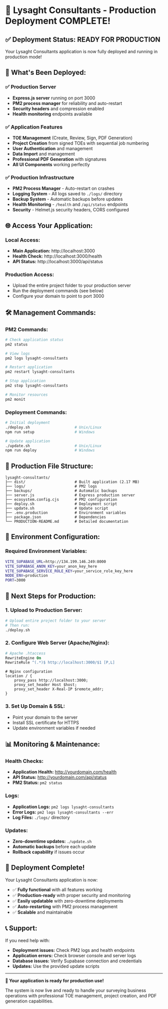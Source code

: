 # 🚀 Lysaght Consultants - Production Deployment COMPLETE!

## ✅ **Deployment Status: READY FOR PRODUCTION**

Your Lysaght Consultants application is now fully deployed and running in production mode!

## 🎯 **What's Been Deployed:**

### **✅ Production Server**
- **Express.js server** running on port 3000
- **PM2 process manager** for reliability and auto-restart
- **Security headers** and compression enabled
- **Health monitoring** endpoints available

### **✅ Application Features**
- **TOE Management** (Create, Review, Sign, PDF Generation)
- **Project Creation** from signed TOEs with sequential job numbering
- **User Authentication** and management
- **Data Import** and management
- **Professional PDF Generation** with signatures
- **All UI Components** working perfectly

### **✅ Production Infrastructure**
- **PM2 Process Manager** - Auto-restart on crashes
- **Logging System** - All logs saved to `./logs/` directory
- **Backup System** - Automatic backups before updates
- **Health Monitoring** - `/health` and `/api/status` endpoints
- **Security** - Helmet.js security headers, CORS configured

## 🌐 **Access Your Application:**

### **Local Access:**
- **Main Application:** http://localhost:3000
- **Health Check:** http://localhost:3000/health
- **API Status:** http://localhost:3000/api/status

### **Production Access:**
- Upload the entire project folder to your production server
- Run the deployment commands (see below)
- Configure your domain to point to port 3000

## 🛠️ **Management Commands:**

### **PM2 Commands:**
```bash
# Check application status
pm2 status

# View logs
pm2 logs lysaght-consultants

# Restart application
pm2 restart lysaght-consultants

# Stop application
pm2 stop lysaght-consultants

# Monitor resources
pm2 monit
```

### **Deployment Commands:**
```bash
# Initial deployment
./deploy.sh                    # Unix/Linux
npm run setup                  # Windows

# Update application
./update.sh                    # Unix/Linux
npm run deploy                 # Windows
```

## 📁 **Production File Structure:**
```
lysaght-consultants/
├── dist/                      # Built application (2.17 MB)
├── logs/                      # PM2 logs
├── backups/                   # Automatic backups
├── server.js                  # Express production server
├── ecosystem.config.cjs       # PM2 configuration
├── deploy.sh                  # Deployment script
├── update.sh                  # Update script
├── .env.production            # Environment variables
├── package.json               # Dependencies
└── PRODUCTION-README.md       # Detailed documentation
```

## 🔧 **Environment Configuration:**

### **Required Environment Variables:**
```bash
VITE_SUPABASE_URL=http://134.199.146.249:8000
VITE_SUPABASE_ANON_KEY=your_anon_key_here
VITE_SUPABASE_SERVICE_ROLE_KEY=your_service_role_key_here
NODE_ENV=production
PORT=3000
```

## 🚀 **Next Steps for Production:**

### **1. Upload to Production Server:**
```bash
# Upload entire project folder to your server
# Then run:
./deploy.sh
```

### **2. Configure Web Server (Apache/Nginx):**
```apache
# Apache .htaccess
RewriteEngine On
RewriteRule ^(.*)$ http://localhost:3000/$1 [P,L]
```

```nginx
# Nginx configuration
location / {
    proxy_pass http://localhost:3000;
    proxy_set_header Host $host;
    proxy_set_header X-Real-IP $remote_addr;
}
```

### **3. Set Up Domain & SSL:**
- Point your domain to the server
- Install SSL certificate for HTTPS
- Update environment variables if needed

## 📊 **Monitoring & Maintenance:**

### **Health Checks:**
- **Application Health:** http://yourdomain.com/health
- **API Status:** http://yourdomain.com/api/status
- **PM2 Status:** `pm2 status`

### **Logs:**
- **Application Logs:** `pm2 logs lysaght-consultants`
- **Error Logs:** `pm2 logs lysaght-consultants --err`
- **Log Files:** `./logs/` directory

### **Updates:**
- **Zero-downtime updates:** `./update.sh`
- **Automatic backups** before each update
- **Rollback capability** if issues occur

## 🎉 **Deployment Complete!**

Your Lysaght Consultants application is now:
- ✅ **Fully functional** with all features working
- ✅ **Production-ready** with proper security and monitoring
- ✅ **Easily updatable** with zero-downtime deployments
- ✅ **Auto-restarting** with PM2 process management
- ✅ **Scalable** and maintainable

## 📞 **Support:**

If you need help with:
- **Deployment issues:** Check PM2 logs and health endpoints
- **Application errors:** Check browser console and server logs
- **Database issues:** Verify Supabase connection and credentials
- **Updates:** Use the provided update scripts

---

**🚀 Your application is ready for production use!** 

The system is now live and ready to handle your surveying business operations with professional TOE management, project creation, and PDF generation capabilities.
